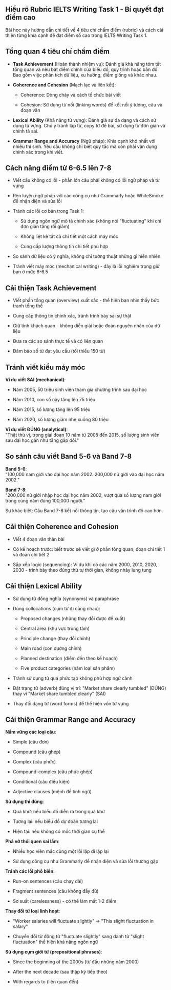 ## Hiểu rõ Rubric IELTS Writing Task 1 - Bí quyết đạt điểm cao

Bài học này hướng dẫn chi tiết về 4 tiêu chí chấm điểm (rubric) và cách cải thiện từng khía cạnh để đạt điểm số cao trong IELTS Writing Task 1.

## Tổng quan 4 tiêu chí chấm điểm

- **Task Achievement** (Hoàn thành nhiệm vụ): Đánh giá khả năng tóm tắt tổng quan và nêu bật điểm chính của biểu đồ, quy trình hoặc bản đồ. Bao gồm việc phân tích dữ liệu, xu hướng, điểm giống và khác nhau.
    
- **Coherence and Cohesion** (Mạch lạc và liên kết):
    
    - Coherence: Dòng chảy và cách tổ chức bài viết
        
    - Cohesion: Sử dụng từ nối (linking words) để kết nối ý tưởng, câu và đoạn văn
        
- **Lexical Ability** (Khả năng từ vựng): Đánh giá sự đa dạng và cách sử dụng từ vựng. Chú ý tránh lặp từ, copy từ đề bài, sử dụng từ đơn giản và chính tả sai.
    
- **Grammar Range and Accuracy** (Ngữ pháp): Khía cạnh khó nhất với nhiều thí sinh. Yêu cầu không chỉ biết quy tắc mà còn phải vận dụng chính xác trong khi viết.
    

## Cách nâng điểm từ 6-6.5 lên 7-8

- Viết câu không có lỗi - phần lớn câu phải không có lỗi ngữ pháp và từ vựng
    
- Rèn luyện ngữ pháp với các công cụ như Grammarly hoặc WhiteSmoke để nhận diện và sửa lỗi
    
- Tránh các lỗi cơ bản trong Task 1:
    
    - Sử dụng ngôn ngữ mô tả chính xác (không nói "fluctuating" khi chỉ đơn giản tăng rồi giảm)
        
    - Không liệt kê tất cả chi tiết một cách máy móc
        
    - Cung cấp lượng thông tin chi tiết phù hợp
        
- So sánh dữ liệu có ý nghĩa, không chỉ tường thuật những gì hiển nhiên
    
- Tránh viết máy móc (mechanical writing) - đây là lỗi nghiêm trọng giữ bạn ở mức 6-6.5
    

## Cải thiện Task Achievement

- Viết phần tổng quan (overview) xuất sắc - thể hiện bạn nhìn thấy bức tranh tổng thể
    
- Cung cấp thông tin chính xác, tránh trình bày sai sự thật
    
- Giữ tính khách quan - không diễn giải hoặc đoán nguyên nhân của dữ liệu
    
- Đưa ra các so sánh thực tế và có liên quan
    
- Đảm bảo số từ đạt yêu cầu (tối thiểu 150 từ)
    

## Tránh viết kiểu máy móc

**Ví dụ viết SAI (mechanical)**:

- Năm 2005, 50 triệu sinh viên tham gia chương trình sau đại học
    
- Năm 2010, con số này tăng lên 75 triệu
    
- Năm 2015, số lượng tăng lên 95 triệu
    
- Năm 2020, số lượng giảm nhẹ xuống 80 triệu
    

**Ví dụ viết ĐÚNG (analytical)**:  
"Thật thú vị, trong giai đoạn 10 năm từ 2005 đến 2015, số lượng sinh viên sau đại học gần như tăng gấp đôi."

## So sánh câu viết Band 5-6 và Band 7-8

**Band 5-6**:  
"100,000 nam giới vào đại học năm 2002. 200,000 nữ giới vào đại học năm 2002."

**Band 7-8**:  
"200,000 nữ giới nhập học đại học năm 2002, vượt qua số lượng nam giới trong cùng năm đúng 100,000 người."

Sự khác biệt: Câu Band 7-8 kết nối thông tin, tạo câu văn trình độ cao hơn.

## Cải thiện Coherence and Cohesion

- Viết 4 đoạn văn thân bài
    
- Có kế hoạch trước: biết trước sẽ viết gì ở phần tổng quan, đoạn chi tiết 1 và đoạn chi tiết 2
    
- Sắp xếp logic (sequencing): Ví dụ khi có các năm 2000, 2010, 2020, 2030 - trình bày theo đúng thứ tự thời gian, không nhảy lung tung
    

## Cải thiện Lexical Ability

- Sử dụng từ đồng nghĩa (synonyms) và paraphrase
    
- Dùng collocations (cụm từ đi cùng nhau):
    
    - Proposed changes (những thay đổi được đề xuất)
        
    - Central area (khu vực trung tâm)
        
    - Principle change (thay đổi chính)
        
    - Main road (con đường chính)
        
    - Planned destination (điểm đến theo kế hoạch)
        
    - Five product categories (năm loại sản phẩm)
        
- Tránh sử dụng từ quá phức tạp không phù hợp ngữ cảnh
    
- Đặt trạng từ (adverb) đúng vị trí: "Market share clearly tumbled" (ĐÚNG) thay vì "Market share tumbled clearly" (SAI)
    
- Thay đổi dạng từ (word forms) để thể hiện vốn từ vựng
    

## Cải thiện Grammar Range and Accuracy

**Nắm vững các loại câu**:

- Simple (câu đơn)
    
- Compound (câu ghép)
    
- Complex (câu phức)
    
- Compound-complex (câu phức ghép)
    
- Conditional (câu điều kiện)
    
- Adjective clauses (mệnh đề tính ngữ)
    

**Sử dụng thì đúng**:

- Quá khứ: nếu biểu đồ diễn ra trong quá khứ
    
- Tương lai: nếu biểu đồ dự đoán tương lai
    
- Hiện tại: nếu không có mốc thời gian cụ thể
    

**Phá vỡ thói quen sai lầm**:

- Nhiều học viên mắc cùng một lỗi lặp đi lặp lại
    
- Sử dụng công cụ như Grammarly để nhận diện và sửa lỗi thường gặp
    

**Tránh các lỗi phổ biến**:

- Run-on sentences (câu chạy dài)
    
- Fragment sentences (câu không đầy đủ)
    
- Sơ suất (carelessness) - có thể làm mất 1-2 điểm
    

**Thay đổi từ loại linh hoạt**:

- "Worker salaries will fluctuate slightly" → "This slight fluctuation in salary"
    
- Chuyển đổi từ động từ "fluctuate slightly" sang danh từ "slight fluctuation" thể hiện khả năng ngôn ngữ
    

**Sử dụng cụm giới từ (prepositional phrases)**:

- Since the beginning of the 2000s (từ đầu những năm 2000)
    
- After the next decade (sau thập kỷ tiếp theo)
    
- With regards to (liên quan đến)
